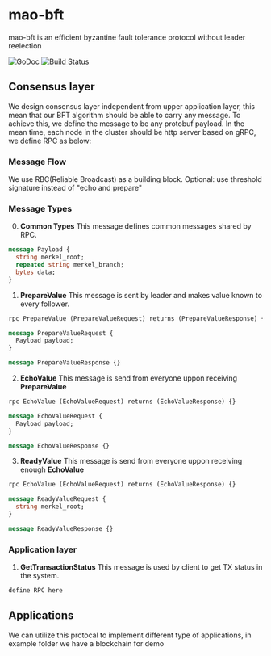 # mao-bft
mao-bft is an efficient byzantine fault tolerance protocol without leader reelection

[![GoDoc](https://godoc.org/github.com/gopricy/mao-bft?status.svg)](https://godoc.org/github.com/gopricy/mao-bft)
[![Build Status](https://travis-ci.com/gopricy/mao-bft.svg?branch=master)](https://travis-ci.com/gopricy/mao-bft)

## Consensus layer
We design consensus layer independent from upper application layer, this mean that our BFT algorithm should be able to carry any message. To achieve this, we define the message to be any protobuf payload. In the mean time, each node in the cluster should be http server based on gRPC, we define RPC as below:

### Message Flow
We use RBC(Reliable Broadcast) as a building block. 
Optional: use threshold signature instead of "echo and prepare"

### Message Types
0. **Common Types**
This message defines common messages shared by RPC.
```protobuf
message Payload {
  string merkel_root;
  repeated string merkel_branch;
  bytes data;
}
```

1. **PrepareValue**
This message is sent by leader and makes value known to every follower.
```protobuf
rpc PrepareValue (PrepareValueRequest) returns (PrepareValueResponse) {}

message PrepareValueRequest {
  Payload payload;
}

message PrepareValueResponse {}
```

2. **EchoValue**
This message is send from everyone uppon receiving **PrepareValue**
```protobuf
rpc EchoValue (EchoValueRequest) returns (EchoValueResponse) {}

message EchoValueRequest {
  Payload payload;
}

message EchoValueResponse {}
```

3. **ReadyValue**
This message is send from everyone uppon receiving enough **EchoValue**
```protobuf
rpc EchoValue (EchoValueRequest) returns (EchoValueResponse) {}

message ReadyValueRequest {
  string merkel_root;
}

message ReadyValueResponse {}
```

### Application layer
1. **GetTransactionStatus**
This message is used by client to get TX status in the system.
```protobuf
define RPC here
```


## Applications
We can utilize this protocal to implement different type of applications, in example folder we have a blockchain for demo
